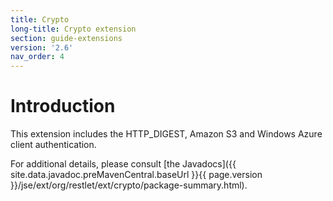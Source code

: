 ```yaml
---
title: Crypto
long-title: Crypto extension
section: guide-extensions
version: '2.6'
nav_order: 4
---
```

# Introduction

This extension includes the HTTP\_DIGEST, Amazon S3 and Windows Azure
client authentication.

For additional details, please consult [the
Javadocs]({{ site.data.javadoc.preMavenCentral.baseUrl }}{{ page.version }}/jse/ext/org/restlet/ext/crypto/package-summary.html).

